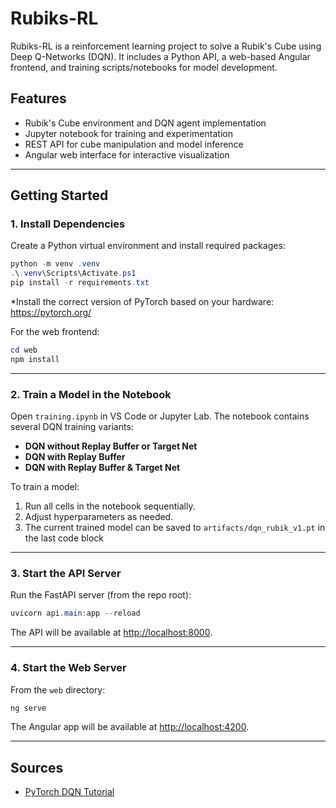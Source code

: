 
# Rubiks-RL

Rubiks-RL is a reinforcement learning project to solve a Rubik's Cube using Deep Q-Networks (DQN). It includes a Python API, a web-based Angular frontend, and training scripts/notebooks for model development.

## Features
- Rubik's Cube environment and DQN agent implementation
- Jupyter notebook for training and experimentation
- REST API for cube manipulation and model inference
- Angular web interface for interactive visualization

---

## Getting Started

### 1. Install Dependencies

Create a Python virtual environment and install required packages:

```powershell
python -m venv .venv
.\.venv\Scripts\Activate.ps1
pip install -r requirements.txt
```
*Install the correct version of PyTorch based on your hardware: https://pytorch.org/

For the web frontend:

```powershell
cd web
npm install
```

---

### 2. Train a Model in the Notebook

Open `training.ipynb` in VS Code or Jupyter Lab. The notebook contains several DQN training variants:

- **DQN without Replay Buffer or Target Net**
- **DQN with Replay Buffer**
- **DQN with Replay Buffer & Target Net**

To train a model:
1. Run all cells in the notebook sequentially.
2. Adjust hyperparameters as needed.
3. The current trained model can be saved to `artifacts/dqn_rubik_v1.pt` in the last code block

---

### 3. Start the API Server

Run the FastAPI server (from the repo root):

```powershell
uvicorn api.main:app --reload
```

The API will be available at [http://localhost:8000](http://localhost:8000).

---

### 4. Start the Web Server

From the `web` directory:

```powershell
ng serve
```

The Angular app will be available at [http://localhost:4200](http://localhost:4200).

---

## Sources
- [PyTorch DQN Tutorial](https://docs.pytorch.org/tutorials/intermediate/reinforcement_q_learning.html)